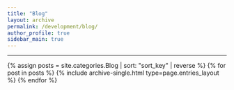 ```yaml
---
title: "Blog"
layout: archive
permalink: /development/blog/
author_profile: true
sidebar_main: true
---
```


<!-- 공백이 포함되어 있는 카테고리 이름의 경우 site.categories.['a b c'] 이런식으로! -->

***
<!--필요하다면 여기서 하드코딩으로 세부카테고리 만들고 만다.-->
{% assign posts = site.categories.Blog | sort: "sort_key" | reverse %}
{% for post in posts %} {% include archive-single.html type=page.entries_layout %} {% endfor %}